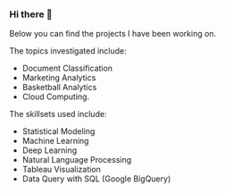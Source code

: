 ### Hi there 👋

<!--
**Tego-Chang/Tego-Chang** is a ✨ _special_ ✨ repository because its `README.md` (this file) appears on your GitHub profile.

Here are some ideas to get you started:

- 🔭 I’m currently working on ...
- 🌱 I’m currently learning ...
- 👯 I’m looking to collaborate on ...
- 🤔 I’m looking for help with ...
- 💬 Ask me about ...
- 📫 How to reach me: ...
- 😄 Pronouns: ...
- ⚡ Fun fact: ...
-->

Below you can find the projects I have been working on. 

The topics investigated include: 

- Document Classification
- Marketing Analytics
- Basketball Analytics
- Cloud Computing.

The skillsets used include: 

- Statistical Modeling 
- Machine Learning
- Deep Learning
- Natural Language Processing
- Tableau Visualization
- Data Query with SQL (Google BigQuery)
